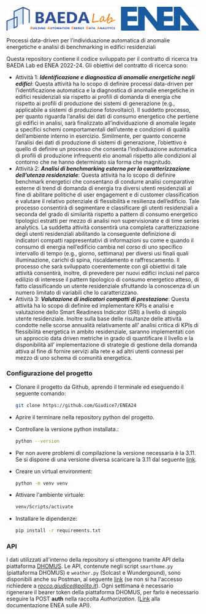 ![](figures/logo.png)  

Processi data-driven per l’individuazione automatica di anomalie energetiche e analisi di benchmarking in edifici residenziali

Questa repository contiene il codice sviluppato per il contratto di ricerca tra BAEDA Lab ed ENEA 2022-24. Gli obiettivi del contratto di ricerca sono:

- Attività 1: ***Identificazione e diagnostica di anomalie energetiche negli edifici***: Questa attività ha lo scopo di definire processi data-driven per l’identificazione automatica e la diagnostica di anomalie energetiche in edifici residenziali sia rispetto ai profili di domanda di energia che rispetto ai profili di produzione dei sistemi di generazione (e.g., applicabile a sistemi di produzione fotovoltaici). Il suddetto processo, per quanto riguarda l’analisi dei dati di consumo energetico che pertiene gli edifici in analisi, sarà finalizzato all’individuazione di anomalie legate a specifici schemi comportamentali dell’utente e condizioni di qualità dell’ambiente interno in esercizio.  Similmente, per quanto concerne l’analisi dei dati di produzione di sistemi di generazione, l’obiettivo è quello di definire un processo che consenta l’individuazione automatica di profili di produzione infrequenti e\o anomali rispetto alle condizioni al contorno che ne hanno determinato sia forma che magnitudo.
- Attività 2: ***Analisi di benchmarking esterno per la caratterizzazione dell’utenza residenziale***: Questa attività ha lo scopo di definire benchmark energetici che consentano di condurre analisi comparative esterne di trend di domanda di energia tra diversi utenti residenziali al fine di abilitare politiche di user engagement e di customer classification e valutare il relativo potenziale di flessibilità e resilienza dell’edificio. Tale processo consentirà di segmentare e classificare gli utenti residenziali a seconda del grado di similarità rispetto a pattern di consumo energetico tipologici estratti per mezzo di analisi non supervisionate e di time series analytics. La suddetta attività consentirà una completa caratterizzazione degli utenti residenziali abilitando la conseguente definizione di indicatori compatti rappresentativi di informazioni su come e quando il consumo di energia nell’edificio cambia nel corso di uno specifico intervallo di tempo (e.g., giorno, settimana) per diversi usi finali quali illuminazione, carichi di spina, riscaldamento e raffrescamento. Il processo che sarà sviluppato coerentemente con gli obiettivi di tale attività consentirà, inoltre, di prevedere per nuovi edifici inclusi nel parco edilizio di interesse il pattern tipologico di consumo energetico atteso, di fatto classificando un utente residenziale sfruttando la conoscenza di un numero limitato di variabili che lo caratterizzano.
- Attività 3: ***Valutazione di indicatori compatti di prestazione***: Questa attività ha lo scopo di definire ed implementare KPIs e analisi e valutazione dello Smart Readiness Indicator (SRI) a livello di singolo utente residenziale. Inoltre sulla base delle risultanze delle attività condotte nelle scorse annualità relativamente all’ analisi critica di KPIs di flessibilità energetica in ambito residenziale, saranno implementati con un approccio data driven metriche in grado di quantificare il livello e la disponibilità all’ implementazione di strategie di gestione della domanda attiva al fine di fornire servizi alla rete e ad altri utenti connessi per mezzo di uno schema di comunità energetica.

###  Configurazione del progetto

- Clonare il progetto da Github, aprendo il terminale ed eseguendo il seguente comando:
    ```bash
  git clone https://github.com/Giudice7/ENEA24
    ```

- Aprire il terminare nella repository python del progetto.

- Controllare la versione python installata.:
    ```bash
  python --version
    ```

- Per non avere problemi di compilazione la versione necessaria è la 3.11. Se si dispone di una versione diversa scaricare la 3.11 dal seguente [link](https://www.python.org/downloads/release/python-3110/).

- Creare un virtual environment:
    ```bash
    python -m venv venv
    ```
- Attivare l'ambiente virtuale:
    ```bash
    venv/Scripts/activate
    ```
- Installare le dipendenze:
    ```bash
    pip install -r requirements.txt
    ```

### API

I dati utilizzati all'interno della repository si ottengono tramite API della piattaforma [DHOMUS](https://www.smarthome.enea.it/).
Le API, contenute negli script `smarthome.py` (piattaforma DHOMUS) e `weather.py` (Solcast e Wundergound), sono disponibili anche su Postman, al seguente [link](https://enea-2023.postman.co/workspace/ENEA2023~2db199d8-7a21-4232-805a-a3580f7d87be/overview) (se non si ha l'accesso richiedere a *rocco.giudice@polito.it*).
Ogni settimana è necessario rigenerare il bearer token della piattaforma DHOMUS, per farlo è necessario eseguire la POST **auth** nella raccolta *Authorization*. ([Link](https://apio.notion.site/Integrazione-API-Read-Telemetry-Dhomus-6b1f4afc145a43ba854a303c24cc092b) alla documentazione ENEA sulle API).